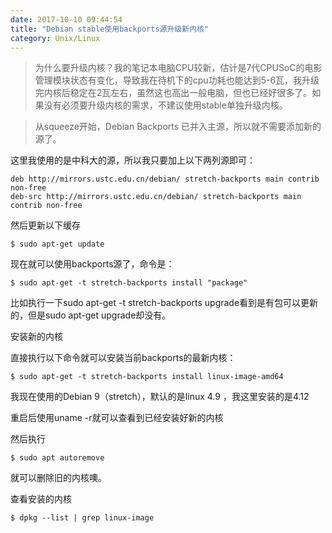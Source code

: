 ```yaml
---
date: 2017-10-10 09:44:54
title: "Debian stable使用backports源升级新内核"
category: Unix/Linux
---
```


> 为什么要升级内核？我的笔记本电脑CPU较新，估计是7代CPUSoC的电影管理模块状态有变化，导致我在待机下的cpu功耗也能达到5-6瓦，我升级完内核后稳定在2瓦左右，虽然这也高出一般电脑，但也已经好很多了。如果没有必须要升级内核的需求，不建议使用stable单独升级内核。


> 从squeeze开始，Debian Backports 已并入主源，所以就不需要添加新的源了。

这里我使用的是中科大的源，所以我只要加上以下两列源即可：

```
deb http://mirrors.ustc.edu.cn/debian/ stretch-backports main contrib non-free
deb-src http://mirrors.ustc.edu.cn/debian/ stretch-backports main contrib non-free
```

然后更新以下缓存

```
$ sudo apt-get update
```

现在就可以使用backports源了，命令是：

```
$ sudo apt-get -t stretch-backports install "package"
```

比如执行一下sudo apt-get -t stretch-backports upgrade看到是有包可以更新的，但是sudo apt-get upgrade却没有。

安装新的内核

直接执行以下命令就可以安装当前backports的最新内核：

```
$ sudo apt-get -t stretch-backports install linux-image-amd64
```

我现在使用的Debian 9（stretch），默认的是linux 4.9 ，我这里安装的是4.12

重启后使用uname -r就可以查看到已经安装好新的内核

然后执行

```
$ sudo apt autoremove
```

就可以删除旧的内核噢。

查看安装的内核

```
$ dpkg --list | grep linux-image
```